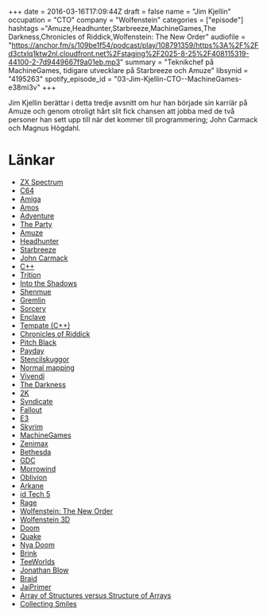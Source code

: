 +++
date = 2016-03-16T17:09:44Z
draft = false
name = "Jim Kjellin"
occupation = "CTO"
company = "Wolfenstein"
categories = ["episode"]
hashtags ="Amuze,Headhunter,Starbreeze,MachineGames,The Darkness,Chronicles of Riddick,Wolfenstein: The New Order"
audiofile = "https://anchor.fm/s/109be1f54/podcast/play/108791359/https%3A%2F%2Fd3ctxlq1ktw2nl.cloudfront.net%2Fstaging%2F2025-8-25%2F408115319-44100-2-7d9449667f9a01eb.mp3"
summary = "Teknikchef på MachineGames, tidigare utvecklare på Starbreeze och Amuze"
libsynid = "4195263"
spotify_episode_id = "03-Jim-Kjellin-CTO--MachineGames-e38mi3v"
+++

Jim Kjellin berättar i detta tredje avsnitt om hur han började sin karriär på Amuze och genom otroligt hårt slit fick chansen att jobba med de två personer han sett upp till när det kommer till programmering; John Carmack och Magnus Högdahl.

# Länkar

* [ZX Spectrum](https://en.wikipedia.org/wiki/ZX_Spectrum)
* [C64](https://en.wikipedia.org/wiki/Commodore_64)
* [Amiga](https://en.wikipedia.org/wiki/Amiga)
* [Amos](https://en.wikipedia.org/wiki/AMOS_(programming_language))
* [Adventure](https://www.youtube.com/watch?v=yINb5Huh0C4)
* [The Party](https://www.youtube.com/watch?v=gcnFtLL3JLA)
* [Amuze](https://en.wikipedia.org/wiki/Amuze) 
* [Headhunter](https://www.youtube.com/watch?v=vLORkWBgoQ4)
* [Starbreeze](https://en.wikipedia.org/wiki/Starbreeze_Studios)
* [John Carmack](https://en.wikipedia.org/wiki/John_Carmack)
* [C++](https://en.wikipedia.org/wiki/C%2B%2B)
* [Trition](http://www.pouet.net/groups.php?which=161)
* [Into the Shadows](https://www.youtube.com/watch?v=f_rIMO04m4E)
* [Shenmue](https://www.youtube.com/watch?v=US-lyfBSK9I)
* [Gremlin](https://en.wikipedia.org/wiki/Gremlin_Interactive)
* [Sorcery](https://www.unseen64.net/2011/10/22/sorcery-starbreeze-studios-pc-cancelled/)
* [Enclave](https://www.youtube.com/watch?v=y_nZ-3ob3mU)
* [Tempate (C++)](https://en.wikipedia.org/wiki/Template_(C%2B%2B))
* [Chronicles of Riddick](https://www.youtube.com/watch?v=fhVeNcMZKF8)
* [Pitch Black](https://www.youtube.com/watch?v=fIeSV4i7bxQ)
* [Payday](https://www.youtube.com/watch?v=Gb-_DKC6wc4)
* [Stencilskuggor](https://en.wikipedia.org/wiki/Shadow_volume)
* [Normal mapping](https://en.wikipedia.org/wiki/Normal_mapping)
* [Vivendi](https://en.wikipedia.org/wiki/Vivendi_Games)
* [The Darkness](https://www.youtube.com/watch?v=S3rLY51Jx_c)
* [2K](https://www.2k.com/)
* [Syndicate](https://www.youtube.com/watch?v=rHXpifo8mdw)
* [Fallout](https://www.fallout4.com/age-gate)
* [E3](https://www.e3expo.com/)
* [Skyrim](https://www.youtube.com/watch?v=JSRtYpNRoN0)
* [MachineGames](http://www.machinegames.com/)
* [Zenimax](https://www.zenimax.com/) 
* [Bethesda](http://bethsoft.com/)
* [GDC](http://www.gdconf.com/)
* [Morrowind](https://www.youtube.com/watch?v=Cr3TCWPlDrw)
* [Oblivion](https://www.youtube.com/watch?v=qJnnPh44Rlo)
* [Arkane](http://www.arkane-studios.com/uk/index.php)
* [id Tech 5](https://en.wikipedia.org/wiki/Id_Tech#id_Tech_5)
* [Rage](https://www.youtube.com/watch?v=Or99qjmxSmY)
* [Wolfenstein: The New Order](https://www.youtube.com/watch?v=LuCaBp9wgtE)    
* [Wolfenstein 3D](https://www.youtube.com/watch?v=NdcnQISuF_Y)
* [Doom](https://www.youtube.com/watch?v=IzDUEPtTH7k)
* [Quake](https://www.youtube.com/watch?v=ZhzXKMqZBBc)
* [Nya Doom](https://www.youtube.com/watch?v=NteAPGprDJk)
* [Brink](https://www.youtube.com/watch?v=H8HYs90WXms)
* [TeeWorlds](https://www.teeworlds.com/)
* [Jonathan Blow](https://en.wikipedia.org/wiki/Jonathan_Blow)
* [Braid](https://www.youtube.com/watch?v=uqtSKkyJgFM)
* [JaiPrimer](https://github.com/BSVino/JaiPrimer/blob/master/JaiPrimer.md)
* [Array of Structures versus Structure of Arrays](https://www.youtube.com/watch?v=Dj3lkfIEUyA)
* [Collecting Smiles](http://collectingsmiles.com/)


